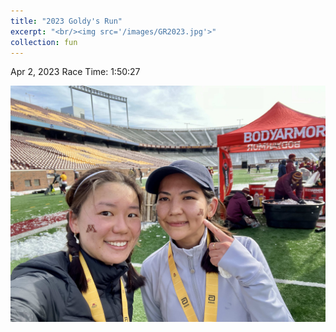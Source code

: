 ```yaml
---
title: "2023 Goldy's Run"
excerpt: "<br/><img src='/images/GR2023.jpg'>"
collection: fun
---
```


Apr 2, 2023
Race Time: 1:50:27

<img src="/images/GR2023.jpg">
